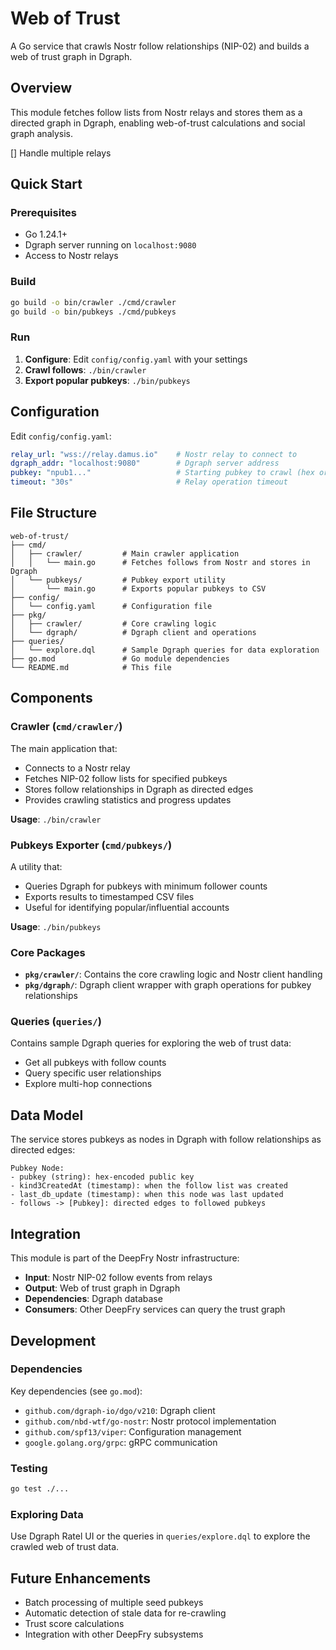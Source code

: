 # Web of Trust

A Go service that crawls Nostr follow relationships (NIP-02) and builds a web of trust graph in Dgraph.

## Overview

This module fetches follow lists from Nostr relays and stores them as a directed graph in Dgraph, enabling web-of-trust calculations and social graph analysis.

[] Handle multiple relays

## Quick Start

### Prerequisites

- Go 1.24.1+
- Dgraph server running on `localhost:9080`
- Access to Nostr relays

### Build

```bash
go build -o bin/crawler ./cmd/crawler
go build -o bin/pubkeys ./cmd/pubkeys
```

### Run

1. **Configure**: Edit `config/config.yaml` with your settings
2. **Crawl follows**: `./bin/crawler`
3. **Export popular pubkeys**: `./bin/pubkeys`

## Configuration

Edit `config/config.yaml`:

```yaml
relay_url: "wss://relay.damus.io"    # Nostr relay to connect to
dgraph_addr: "localhost:9080"        # Dgraph server address
pubkey: "npub1..."                   # Starting pubkey to crawl (hex or npub)
timeout: "30s"                       # Relay operation timeout
```

## File Structure

```text
web-of-trust/
├── cmd/
│   ├── crawler/         # Main crawler application
│   │   └── main.go      # Fetches follows from Nostr and stores in Dgraph
│   └── pubkeys/         # Pubkey export utility
│       └── main.go      # Exports popular pubkeys to CSV
├── config/
│   └── config.yaml      # Configuration file
├── pkg/
│   ├── crawler/         # Core crawling logic
│   └── dgraph/          # Dgraph client and operations
├── queries/
│   └── explore.dql      # Sample Dgraph queries for data exploration
├── go.mod               # Go module dependencies
└── README.md            # This file
```

## Components

### Crawler (`cmd/crawler/`)

The main application that:

- Connects to a Nostr relay
- Fetches NIP-02 follow lists for specified pubkeys
- Stores follow relationships in Dgraph as directed edges
- Provides crawling statistics and progress updates

**Usage**: `./bin/crawler`

### Pubkeys Exporter (`cmd/pubkeys/`)

A utility that:

- Queries Dgraph for pubkeys with minimum follower counts
- Exports results to timestamped CSV files
- Useful for identifying popular/influential accounts

**Usage**: `./bin/pubkeys`

### Core Packages

- **`pkg/crawler/`**: Contains the core crawling logic and Nostr client handling
- **`pkg/dgraph/`**: Dgraph client wrapper with graph operations for pubkey relationships

### Queries (`queries/`)

Contains sample Dgraph queries for exploring the web of trust data:

- Get all pubkeys with follow counts
- Query specific user relationships
- Explore multi-hop connections

## Data Model

The service stores pubkeys as nodes in Dgraph with follow relationships as directed edges:

```text
Pubkey Node:
- pubkey (string): hex-encoded public key
- kind3CreatedAt (timestamp): when the follow list was created
- last_db_update (timestamp): when this node was last updated
- follows -> [Pubkey]: directed edges to followed pubkeys
```

## Integration

This module is part of the DeepFry Nostr infrastructure:

- **Input**: Nostr NIP-02 follow events from relays
- **Output**: Web of trust graph in Dgraph
- **Dependencies**: Dgraph database
- **Consumers**: Other DeepFry services can query the trust graph

## Development

### Dependencies

Key dependencies (see `go.mod`):

- `github.com/dgraph-io/dgo/v210`: Dgraph client
- `github.com/nbd-wtf/go-nostr`: Nostr protocol implementation
- `github.com/spf13/viper`: Configuration management
- `google.golang.org/grpc`: gRPC communication

### Testing

```bash
go test ./...
```

### Exploring Data

Use Dgraph Ratel UI or the queries in `queries/explore.dql` to explore the crawled web of trust data.

## Future Enhancements

- Batch processing of multiple seed pubkeys
- Automatic detection of stale data for re-crawling
- Trust score calculations
- Integration with other DeepFry subsystems
